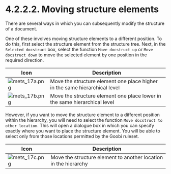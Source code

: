 # 4.2.2.2. Moving structure elements

There are several ways in which you can subsequently modify the structure of a document.&#x20;

One of these involves moving structure elements to a different position. To do this, first select the structure element from the structure tree. Next, in the `Selected docstruct` box, select the function `Move docstruct up` or `Move docstruct down` to move the selected element by one position in the required direction.

| Icon                                                              | Description                                                                |
| ----------------------------------------------------------------- | -------------------------------------------------------------------------- |
| ![mets\_17a.png](<../../../../.gitbook/assets/mets\_17a (1).png>) | Move the structure element one place higher in the same hierarchical level |
| ![mets\_17b.png](<../../../../.gitbook/assets/mets\_17b (1).png>) | Move the structure element one place lower in the same hierarchical level  |

However, if you want to move the structure element to a different position within the hierarchy, you will need to select the function `Move docstruct to other location`. This will open a dialogue box in which you can specify exactly where you want to place the structure element. You will be able to select only from those locations permitted by the Goobi ruleset.

| Icon                                                        | Description                                                     |
| ----------------------------------------------------------- | --------------------------------------------------------------- |
| ![mets\_17c.png](../../../../.gitbook/assets/mets\_17c.png) | Move the structure element to another location in the hierarchy |
